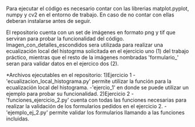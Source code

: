 Para ejecutar el código es necesario contar con las librerias matplot.pyplot, numpy y cv2 en el entorno de trabajo. En caso de no contar con ellas deberan instalarse antes de seguir.

El repositorio cuenta con un set de imágenes en formato png y tif que serviran para probar la funcionalidad del código.
Imagen_con_detalles_escondidos sera utilizada para realizar una ecualización local del histogrma solicitada en el ejercicio uno (1) del trabajo práctico, mientras que el resto de la imágenes nombradas 'formulario_' seran para validar datos en el ejercico dos (2).

*Archivos ejecutables en el repositorio:
1)Ejercicio 1
-'ecualizacion_local_histograma.py' permite utilizar la función para la ecualización local del histograma.
-'ejercio_1' en donde se puede utilizar un ejemplo para probar su funcionalidad. 
2)Ejercicio 2
-'funciones_ejercicio_2.py' cuenta con todas las funciones necesarias para realizar la validación de los formularios pedidos en el ejercicio 2.
-'ejemplo_ej_2.py' permite validar los formularios llamando a las funciones incluidas.
